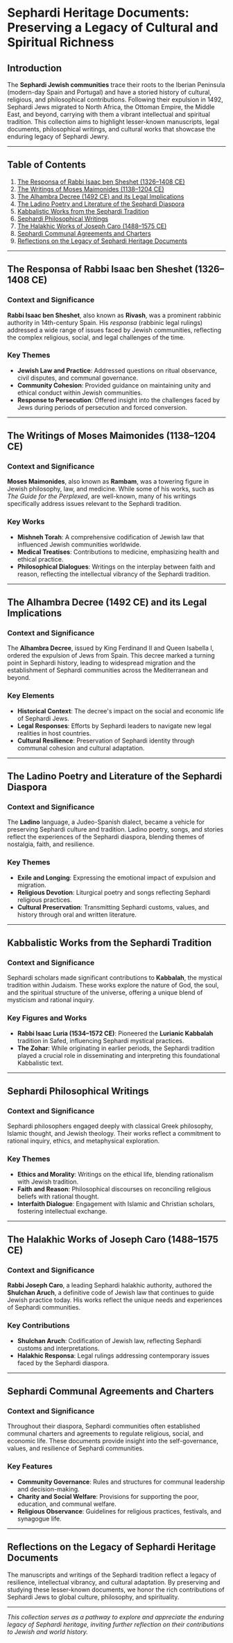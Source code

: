 # Sephardi Heritage Documents: Preserving a Legacy of Cultural and Spiritual Richness

## Introduction

The **Sephardi Jewish communities** trace their roots to the Iberian Peninsula (modern-day Spain and Portugal) and have a storied history of cultural, religious, and philosophical contributions. Following their expulsion in 1492, Sephardi Jews migrated to North Africa, the Ottoman Empire, the Middle East, and beyond, carrying with them a vibrant intellectual and spiritual tradition. This collection aims to highlight lesser-known manuscripts, legal documents, philosophical writings, and cultural works that showcase the enduring legacy of Sephardi Jewry.

---

## Table of Contents

1. [The Responsa of Rabbi Isaac ben Sheshet (1326–1408 CE)](#the-responsa-of-rabbi-isaac-ben-sheshet-1326-1408-ce)
2. [The Writings of Moses Maimonides (1138–1204 CE)](#the-writings-of-moses-maimonides-1138-1204-ce)
3. [The Alhambra Decree (1492 CE) and its Legal Implications](#the-alhambra-decree-1492-ce-and-its-legal-implications)
4. [The Ladino Poetry and Literature of the Sephardi Diaspora](#the-ladino-poetry-and-literature-of-the-sephardi-diaspora)
5. [Kabbalistic Works from the Sephardi Tradition](#kabbalistic-works-from-the-sephardi-tradition)
6. [Sephardi Philosophical Writings](#sephardi-philosophical-writings)
7. [The Halakhic Works of Joseph Caro (1488–1575 CE)](#the-halakhic-works-of-joseph-caro-1488-1575-ce)
8. [Sephardi Communal Agreements and Charters](#sephardi-communal-agreements-and-charters)
9. [Reflections on the Legacy of Sephardi Heritage Documents](#reflections-on-the-legacy-of-sephardi-heritage-documents)

---

## The Responsa of Rabbi Isaac ben Sheshet (1326–1408 CE)

### Context and Significance
**Rabbi Isaac ben Sheshet**, also known as **Rivash**, was a prominent rabbinic authority in 14th-century Spain. His *responsa* (rabbinic legal rulings) addressed a wide range of issues faced by Jewish communities, reflecting the complex religious, social, and legal challenges of the time.

### Key Themes
- **Jewish Law and Practice**: Addressed questions on ritual observance, civil disputes, and communal governance.
- **Community Cohesion**: Provided guidance on maintaining unity and ethical conduct within Jewish communities.
- **Response to Persecution**: Offered insight into the challenges faced by Jews during periods of persecution and forced conversion.

---

## The Writings of Moses Maimonides (1138–1204 CE)

### Context and Significance
**Moses Maimonides**, also known as **Rambam**, was a towering figure in Jewish philosophy, law, and medicine. While some of his works, such as *The Guide for the Perplexed*, are well-known, many of his writings specifically address issues relevant to the Sephardi tradition.

### Key Works
- **Mishneh Torah**: A comprehensive codification of Jewish law that influenced Jewish communities worldwide.
- **Medical Treatises**: Contributions to medicine, emphasizing health and ethical practice.
- **Philosophical Dialogues**: Writings on the interplay between faith and reason, reflecting the intellectual vibrancy of the Sephardi tradition.

---

## The Alhambra Decree (1492 CE) and its Legal Implications

### Context and Significance
The **Alhambra Decree**, issued by King Ferdinand II and Queen Isabella I, ordered the expulsion of Jews from Spain. This decree marked a turning point in Sephardi history, leading to widespread migration and the establishment of Sephardi communities across the Mediterranean and beyond.

### Key Elements
- **Historical Context**: The decree's impact on the social and economic life of Sephardi Jews.
- **Legal Responses**: Efforts by Sephardi leaders to navigate new legal realities in host countries.
- **Cultural Resilience**: Preservation of Sephardi identity through communal cohesion and cultural adaptation.

---

## The Ladino Poetry and Literature of the Sephardi Diaspora

### Context and Significance
The **Ladino** language, a Judeo-Spanish dialect, became a vehicle for preserving Sephardi culture and tradition. Ladino poetry, songs, and stories reflect the experiences of the Sephardi diaspora, blending themes of nostalgia, faith, and resilience.

### Key Themes
- **Exile and Longing**: Expressing the emotional impact of expulsion and migration.
- **Religious Devotion**: Liturgical poetry and songs reflecting Sephardi religious practices.
- **Cultural Preservation**: Transmitting Sephardi customs, values, and history through oral and written literature.

---

## Kabbalistic Works from the Sephardi Tradition

### Context and Significance
Sephardi scholars made significant contributions to **Kabbalah**, the mystical tradition within Judaism. These works explore the nature of God, the soul, and the spiritual structure of the universe, offering a unique blend of mysticism and rational inquiry.

### Key Figures and Works
- **Rabbi Isaac Luria (1534–1572 CE)**: Pioneered the **Lurianic Kabbalah** tradition in Safed, influencing Sephardi mystical practices.
- **The Zohar**: While originating in earlier periods, the Sephardi tradition played a crucial role in disseminating and interpreting this foundational Kabbalistic text.

---

## Sephardi Philosophical Writings

### Context and Significance
Sephardi philosophers engaged deeply with classical Greek philosophy, Islamic thought, and Jewish theology. Their works reflect a commitment to rational inquiry, ethics, and metaphysical exploration.

### Key Themes
- **Ethics and Morality**: Writings on the ethical life, blending rationalism with Jewish tradition.
- **Faith and Reason**: Philosophical discourses on reconciling religious beliefs with rational thought.
- **Interfaith Dialogue**: Engagement with Islamic and Christian scholars, fostering intellectual exchange.

---

## The Halakhic Works of Joseph Caro (1488–1575 CE)

### Context and Significance
**Rabbi Joseph Caro**, a leading Sephardi halakhic authority, authored the **Shulchan Aruch**, a definitive code of Jewish law that continues to guide Jewish practice today. His works reflect the unique needs and experiences of Sephardi communities.

### Key Contributions
- **Shulchan Aruch**: Codification of Jewish law, reflecting Sephardi customs and interpretations.
- **Halakhic Responsa**: Legal rulings addressing contemporary issues faced by the Sephardi diaspora.

---

## Sephardi Communal Agreements and Charters

### Context and Significance
Throughout their diaspora, Sephardi communities often established communal charters and agreements to regulate religious, social, and economic life. These documents provide insight into the self-governance, values, and resilience of Sephardi communities.

### Key Features
- **Community Governance**: Rules and structures for communal leadership and decision-making.
- **Charity and Social Welfare**: Provisions for supporting the poor, education, and communal welfare.
- **Religious Observance**: Guidelines for religious practices, festivals, and synagogue life.

---

## Reflections on the Legacy of Sephardi Heritage Documents

The manuscripts and writings of the Sephardi tradition reflect a legacy of resilience, intellectual vibrancy, and cultural adaptation. By preserving and studying these lesser-known documents, we honor the rich contributions of Sephardi Jews to global culture, philosophy, and spirituality.

---

*This collection serves as a pathway to explore and appreciate the enduring legacy of Sephardi heritage, inviting further reflection on their contributions to Jewish and world history.*
